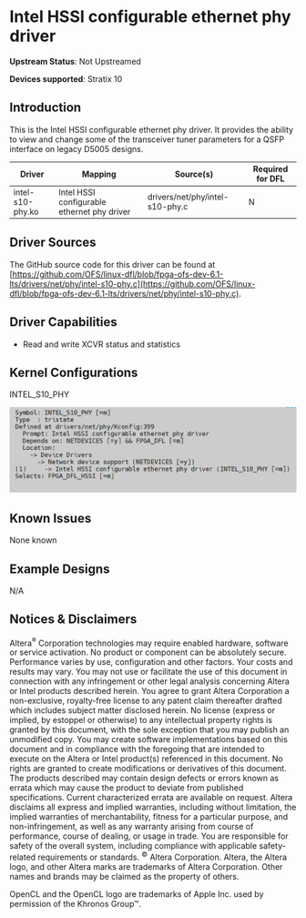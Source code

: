 # **Intel HSSI configurable ethernet phy driver**

**Upstream Status**: Not Upstreamed

**Devices supported**: Stratix 10

## **Introduction**

This is the Intel HSSI configurable ethernet phy driver. It provides the ability to view and change some of the transceiver tuner parameters for a QSFP interface on legacy D5005 designs.

|Driver|Mapping|Source(s)|Required for DFL|
|---|---|---|---|
|intel-s10-phy.ko|Intel HSSI configurable ethernet phy driver|drivers/net/phy/intel-s10-phy.c|N|

## **Driver Sources**

The GitHub source code for this driver can be found at [https://github.com/OFS/linux-dfl/blob/fpga-ofs-dev-6.1-lts/drivers/net/phy/intel-s10-phy.c](https://github.com/OFS/linux-dfl/blob/fpga-ofs-dev-6.1-lts/drivers/net/phy/intel-s10-phy.c).

## **Driver Capabilities**

* Read and write XCVR status and statistics

## **Kernel Configurations**

INTEL_S10_PHY

![](./images/intel_s10_phy_menuconfig.PNG)

## **Known Issues**

None known

## **Example Designs**

N/A

## Notices & Disclaimers

Altera<sup>&reg;</sup> Corporation technologies may require enabled hardware, software or service activation.
No product or component can be absolutely secure. 
Performance varies by use, configuration and other factors.
Your costs and results may vary. 
You may not use or facilitate the use of this document in connection with any infringement or other legal analysis concerning Altera or Intel products described herein. You agree to grant Altera Corporation a non-exclusive, royalty-free license to any patent claim thereafter drafted which includes subject matter disclosed herein.
No license (express or implied, by estoppel or otherwise) to any intellectual property rights is granted by this document, with the sole exception that you may publish an unmodified copy. You may create software implementations based on this document and in compliance with the foregoing that are intended to execute on the Altera or Intel product(s) referenced in this document. No rights are granted to create modifications or derivatives of this document.
The products described may contain design defects or errors known as errata which may cause the product to deviate from published specifications.  Current characterized errata are available on request.
Altera disclaims all express and implied warranties, including without limitation, the implied warranties of merchantability, fitness for a particular purpose, and non-infringement, as well as any warranty arising from course of performance, course of dealing, or usage in trade.
You are responsible for safety of the overall system, including compliance with applicable safety-related requirements or standards. 
<sup>&copy;</sup> Altera Corporation.  Altera, the Altera logo, and other Altera marks are trademarks of Altera Corporation.  Other names and brands may be claimed as the property of others. 

OpenCL and the OpenCL logo are trademarks of Apple Inc. used by permission of the Khronos Group™. 